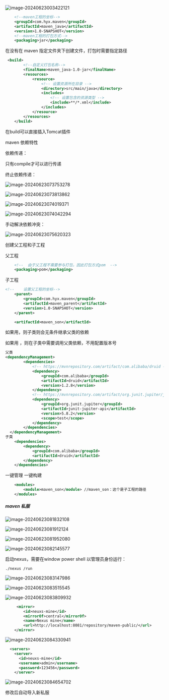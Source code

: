 ![image-20240623003422121](C:\Users\32596\AppData\Roaming\Typora\typora-user-images\image-20240623003422121.png)

```xml
    <!--maven工程的坐标-->
    <groupId>com.hyx.maven</groupId>
    <artifactId>maven_java</artifactId>
    <version>1.0-SNAPSHOT</version>
    <!--maven工程的打包方式-->
    <packaging>jar</packaging>
```



在没有在 maven 指定文件夹下创建文件，打包时需要指定路径

```xml
 <build>
        <!--自定义打包名称-->
        <finalName>maven_java-1.0-jar</finalName>
        <resources>
            <resource>
                <!-- 设置资源所在目录 -->
                <directory>src/main/java</directory>
                <includes>
                    <!-- 设置包含的资源类型 -->
                    <include>**/*.xml</include>
                </includes>
            </resource>
        </resources>
    </build>
```

在build可以直接插入Tomcat插件









maven 依赖特性

依赖传递：

只有<scope>compile</scope>才可以进行传递

终止依赖传递：

![image-20240623073753278](C:/Users/32596/AppData/Roaming/Typora/typora-user-images/image-20240623073753278.png)



![image-20240623073813862](C:/Users/32596/AppData/Roaming/Typora/typora-user-images/image-20240623073813862.png)







![image-20240623074019371](C:/Users/32596/AppData/Roaming/Typora/typora-user-images/image-20240623074019371.png)

![image-20240623074042294](C:/Users/32596/AppData/Roaming/Typora/typora-user-images/image-20240623074042294.png)

手动解决依赖冲突：

![image-20240623075620323](C:/Users/32596/AppData/Roaming/Typora/typora-user-images/image-20240623075620323.png)





创建父工程和子工程

父工程

```xml
    <!--  由于父工程不需要参与打包，因此打包方式pom  -->
    <packaging>pom</packaging>
```

子工程

```xml
<!--    设置父工程的坐标-->
    <parent>
        <groupId>com.hyx.maven</groupId>
        <artifactId>maven_parent</artifactId>
        <version>1.0-SNAPSHOT</version>
    </parent>

    <artifactId>maven_son</artifactId>
```

如果用<dependencies></dependencies>，则子类则会无条件继承父类的依赖

如果用    <dependencyManagement></dependencyManagement>，则在子类中需要调用父类依赖，不用配置版本号

```xml
父类   
<dependencyManagement>
        <dependencies>
            <!-- https://mvnrepository.com/artifact/com.alibaba/druid -->
            <dependency>
                <groupId>com.alibaba</groupId>
                <artifactId>druid</artifactId>
                <version>1.2.8</version>
            </dependency>
            <!-- https://mvnrepository.com/artifact/org.junit.jupiter/junit-jupiter-api -->
            <dependency>
                <groupId>org.junit.jupiter</groupId>
                <artifactId>junit-jupiter-api</artifactId>
                <version>5.8.2</version>
                <scope>test</scope>
            </dependency>
        </dependencies>
  </dependencyManagement>
子类
    <dependencies>
        <dependency>
            <groupId>com.alibaba</groupId>
            <artifactId>druid</artifactId>
        </dependency>
    </dependencies>
```



一键管理  一键构建

```xml
    <modules>
        <module>maven_son</module> //maven_son：这个是子工程的路径
    </modules>
```





##### maven 私服

![image-20240623081832108](C:/Users/32596/AppData/Roaming/Typora/typora-user-images/image-20240623081832108.png)

![image-20240623081912124](C:/Users/32596/AppData/Roaming/Typora/typora-user-images/image-20240623081912124.png)

![image-20240623081952080](C:/Users/32596/AppData/Roaming/Typora/typora-user-images/image-20240623081952080.png)

![image-20240623082145577](C:/Users/32596/AppData/Roaming/Typora/typora-user-images/image-20240623082145577.png)



启动nexus，需要在window power shell 以管理员身份运行：

```
./nexus /run
```

![image-20240623083147986](C:/Users/32596/AppData/Roaming/Typora/typora-user-images/image-20240623083147986.png)

![image-20240623083515545](C:/Users/32596/AppData/Roaming/Typora/typora-user-images/image-20240623083515545.png)



![image-20240623083809932](C:/Users/32596/AppData/Roaming/Typora/typora-user-images/image-20240623083809932.png)

```xml
	 <mirror>
		<id>neuxs-mine</id>
		<mirrorOf>central</mirrorOf>
		<name>Nexus mine</name>
		<url>http://localhost:8081/repository/maven-public/</url>
	</mirror>
```



![image-20240623084330941](C:/Users/32596/AppData/Roaming/Typora/typora-user-images/image-20240623084330941.png)

```xml
  <servers>
	<server>
      <id>neuxs-mine</id>
      <username>admin</username>
      <password>123456</password>
    </server>
```

![image-20240623084654702](C:/Users/32596/AppData/Roaming/Typora/typora-user-images/image-20240623084654702.png)

修改后自动导入新私服